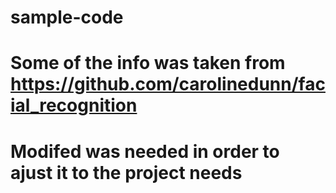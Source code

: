 # sample-code
# Some of the info was taken from https://github.com/carolinedunn/facial_recognition 
# Modifed was needed in order to ajust it to the project needs